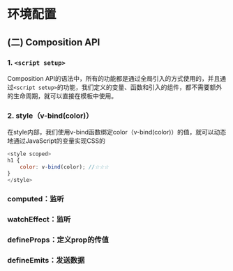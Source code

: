 <!--
 * @Author: Hongzf
 * @Date: 2022-09-27 10:07:59
 * @LastEditors: Hongzf
 * @LastEditTime: 2022-09-27 10:52:43
 * @Description: 
-->
# 环境配置

## (二) Composition API
### 1. `<script setup>`
Composition API的语法中，所有的功能都是通过全局引⼊的⽅式使⽤的，并且通过`<script setup>`的功能，我们定义的变量、函数和引⼊的组件，都不需要额外的⽣命周期，就可以直接在模板中使⽤。

### 2. style（v-bind(color)）
在style内部，我们使⽤v-bind函数绑定color（v-bind(color)）的值，就可以动态地通过JavaScript的变量实现CSS的
```js
<style scoped>
h1 {
    color: v-bind(color); //☆☆☆
}
</style>
```
### computed：监听
### watchEffect：监听
### defineProps：定义prop的传值
### defineEmits：发送数据